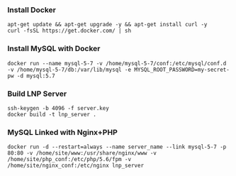 ### Install Docker

```
apt-get update && apt-get upgrade -y && apt-get install curl -y
curl -fsSL https://get.docker.com/ | sh
```

### Install MySQL with Docker

```
docker run --name mysql-5-7 -v /home/mysql-5-7/conf:/etc/mysql/conf.d -v /home/mysql-5-7/db:/var/lib/mysql -e MYSQL_ROOT_PASSWORD=my-secret-pw -d mysql:5.7
```

### Build LNP Server

```
ssh-keygen -b 4096 -f server.key
docker build -t lnp_server .
```

### MySQL Linked with Nginx+PHP

```
docker run -d --restart=always --name server_name --link mysql-5-7 -p 80:80 -v /home/site/www:/usr/share/nginx/www -v /home/site/php_conf:/etc/php/5.6/fpm -v /home/site/nginx_conf:/etc/nginx lnp_server
```